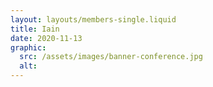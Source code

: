 ```yaml
---
layout: layouts/members-single.liquid
title: Iain
date: 2020-11-13
graphic:
  src: /assets/images/banner-conference.jpg
  alt:
---
```

